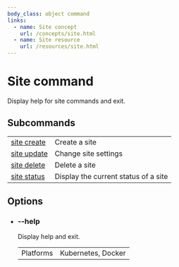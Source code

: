 ```yaml
---
body_class: object command
links:
  - name: Site concept
    url: /concepts/site.html
  - name: Site resource
    url: /resources/site.html
---
```


# Site command

<section>

Display help for site commands and exit.

</section>

<section>

## Subcommands

| | |
|-|-|
| [site create](site-create.html) | Create a site |
| [site update](site-update.html) | Change site settings |
| [site delete](site-delete.html) | Delete a site |
| [site status](site-status.html) | Display the current status of a site |

</section>

<section>

## Options

- <h3 id="help">--help <span class="attribute-info"></span></h3>

  Display help and exit.

  | | |
  |-|-|
  | Platforms | Kubernetes, Docker |
  
</section>
